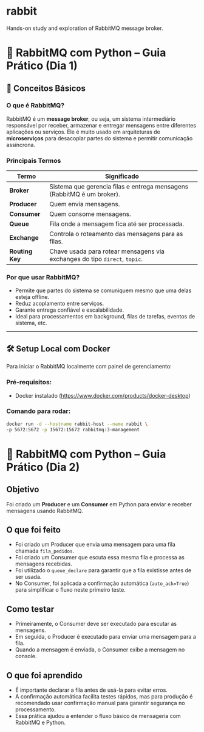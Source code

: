 # rabbit
Hands-on study and exploration of RabbitMQ message broker.



# 🐰 RabbitMQ com Python – Guia Prático (Dia 1)

## 📘 Conceitos Básicos

### O que é RabbitMQ?

RabbitMQ é um **message broker**, ou seja, um sistema intermediário responsável por receber, armazenar e entregar mensagens entre diferentes aplicações ou serviços. Ele é muito usado em arquiteturas de **microserviços** para desacoplar partes do sistema e permitir comunicação assíncrona.

### Principais Termos

| Termo             | Significado                                                                 |
|------------------|------------------------------------------------------------------------------|
| **Broker**       | Sistema que gerencia filas e entrega mensagens (RabbitMQ é um broker).       |
| **Producer**     | Quem envia mensagens.                                                        |
| **Consumer**     | Quem consome mensagens.                                                      |
| **Queue**        | Fila onde a mensagem fica até ser processada.                                |
| **Exchange**     | Controla o roteamento das mensagens para as filas.                           |
| **Routing Key**  | Chave usada para rotear mensagens via exchanges do tipo `direct`, `topic`.   |

### Por que usar RabbitMQ?

- Permite que partes do sistema se comuniquem mesmo que uma delas esteja offline.
- Reduz acoplamento entre serviços.
- Garante entrega confiável e escalabilidade.
- Ideal para processamentos em background, filas de tarefas, eventos de sistema, etc.

---

## 🛠️ Setup Local com Docker

Para iniciar o RabbitMQ localmente com painel de gerenciamento:

### Pré-requisitos:
- Docker instalado (https://www.docker.com/products/docker-desktop)

### Comando para rodar:

```bash
docker run -d --hostname rabbit-host --name rabbit \
-p 5672:5672 -p 15672:15672 rabbitmq:3-management
```
# 🐰 RabbitMQ com Python – Guia Prático (Dia 2)

## Objetivo

Foi criado um **Producer** e um **Consumer** em Python para enviar e receber mensagens usando RabbitMQ.

## O que foi feito

- Foi criado um Producer que envia uma mensagem para uma fila chamada `fila_pedidos`.
- Foi criado um Consumer que escuta essa mesma fila e processa as mensagens recebidas.
- Foi utilizado o `queue_declare` para garantir que a fila existisse antes de ser usada.
- No Consumer, foi aplicada a confirmação automática (`auto_ack=True`) para simplificar o fluxo neste primeiro teste.

## Como testar

- Primeiramente, o Consumer deve ser executado para escutar as mensagens.
- Em seguida, o Producer é executado para enviar uma mensagem para a fila.
- Quando a mensagem é enviada, o Consumer exibe a mensagem no console.

## O que foi aprendido

- É importante declarar a fila antes de usá-la para evitar erros.
- A confirmação automática facilita testes rápidos, mas para produção é recomendado usar confirmação manual para garantir segurança no processamento.
- Essa prática ajudou a entender o fluxo básico de mensageria com RabbitMQ e Python.

